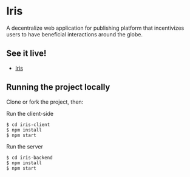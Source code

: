 # Iris 
A decentralize web application for publishing platform that incentivizes users to have beneficial interactions around the globe.

## See it live!
- [Iris](https://iris-f137c.web.app/)

## Running the project locally
Clone or fork the project, then:

Run the client-side
```
$ cd iris-client
$ npm install
$ npm start
```

Run the server
```
$ cd iris-backend
$ npm install
$ npm start
```
